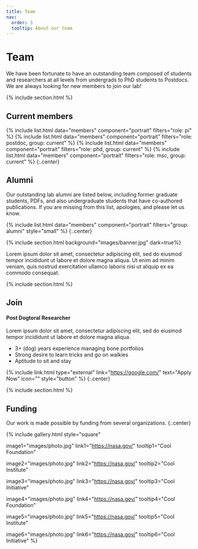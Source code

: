 ```yaml
---
title: Team
nav:
  order: 3
  tooltip: About our team
---
```


# <i class="fas fa-users"></i>Team

We have been fortunate to have an outstanding team composed of students and researchers at all levels from undergrads to PhD students to Postdocs. We are always looking for new members to join our lab!

{% include section.html %}

## Current members

{%
  include list.html
  data="members"
  component="portrait"
  filters="role: pi"
%}
{%
  include list.html
  data="members"
  component="portrait"
  filters="role: postdoc, group: current"
%}
{%
  include list.html
  data="members"
  component="portrait"
  filters="role: phd, group: current"
%}
{%
  include list.html
  data="members"
  component="portrait"
  filters="role: msc, group: current"
%}
{:.center}


## Alumni

Our outstanding lab alumni are listed below, including former graduate students, PDFs, and also undergraduate students that have co-authored publications. If you are missing from this list, apologies, and please let us know.

{% include list.html 
   data="members"
   component="portrait"
   filters="group: alumni"
   style="small"
%}
{:.center}

{% include section.html background="images/banner.jpg" dark=true%}

Lorem ipsum dolor sit amet, consectetur adipiscing elit, sed do eiusmod tempor incididunt ut labore et dolore magna aliqua.
Ut enim ad minim veniam, quis nostrud exercitation ullamco laboris nisi ut aliquip ex ea commodo consequat.

{% include section.html %}



## Join

#### Post Dogtoral Researcher

Lorem ipsum dolor sit amet, consectetur adipiscing elit, sed do eiusmod tempor incididunt ut labore et dolore magna aliqua.

- 3+ (dog) years experience managing bone portfolios
- Strong desire to learn tricks and go on walkies
- Aptitude to sit and stay

{% include link.html type="external" link="https://google.com/" text="Apply Now" icon="" style="button" %}
{:.center}

{% include section.html %}

## Funding

Our work is made possible by funding from several organizations.
{:.center}

{%
  include gallery.html
  style="square"

  image1="images/photo.jpg"
  link1="https://nasa.gov/"
  tooltip1="Cool Foundation"

  image2="images/photo.jpg"
  link2="https://nasa.gov/"
  tooltip2="Cool Institute"

  image3="images/photo.jpg"
  link3="https://nasa.gov/"
  tooltip3="Cool Initiative"

  image4="images/photo.jpg"
  link4="https://nasa.gov/"
  tooltip4="Cool Foundation"

  image5="images/photo.jpg"
  link5="https://nasa.gov/"
  tooltip5="Cool Institute"

  image6="images/photo.jpg"
  link6="https://nasa.gov/"
  tooltip6="Cool Initiative"
%}
